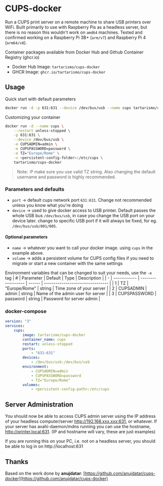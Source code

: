 # CUPS-docker

Run a CUPS print server on a remote machine to share USB printers over WiFi. Built primarily to use with Raspberry Pis as a headless server, but there is no reason this wouldn't work on `amd64` machines. Tested and confirmed working on a Raspberry Pi 3B+ (`arm/v7`) and Raspberry Pi 4 (`arm64/v8`).

Container packages available from Docker Hub and Github Container Registry (ghcr.io)
  - Docker Hub Image: `tartarismo/cups-docker`
  - GHCR Image: `ghcr.io/tartarismo/cups-docker`

## Usage
Quick start with default parameters
```sh
docker run -d -p 631:631 --device /dev/bus/usb --name cups tartarismo/cups-docker
```

Customizing your container
```sh
docker run -d --name cups \
    --restart unless-stopped \
    -p 631:631 \
    --device /dev/bus/usb \
    -e CUPSADMIN=admin \
    -e CUPSPASSWORD=password \
    -e TZ="Europe/Rome" \
    -v <persistent-config-folder>:/etc/cups \
    tartarismo/cups-docker
```
> Note: :P make sure you use valid TZ string. Also changing the default username and password is highly recommended.

### Parameters and defaults
- `port` -> default cups network port `631:631`. Change not recommended unless you know what you're doing
- `device` -> used to give docker access to USB printer. Default passes the whole USB bus `/dev/bus/usb`, in case you change the USB port on your device later. change to specific USB port if it will always be fixed, for eg. `/dev/bus/usb/001/005`.

#### Optional parameters
- `name` -> whatever you want to call your docker image. using `cups` in the example above.
- `volume` -> adds a persistent volume for CUPS config files if you need to migrate or start a new container with the same settings

Environment variables that can be changed to suit your needs, use the `-e` tag
| # | Parameter    | Default            | Type   | Description                       |
| - | ------------ | ------------------ | ------ | --------------------------------- |
| 1 | TZ           | "Europe/Rome" | string | Time zone of your server          |
| 2 | CUPSADMIN    | admin              | string | Name of the admin user for server |
| 3 | CUPSPASSWORD | password           | string | Password for server admin         |

### docker-compose
```yaml
version: "3"
services:
    cups:
        image: tartarismo/cups-docker
        container_name: cups
        restart: unless-stopped
        ports:
            - "631:631"
        devices:
            - /dev/bus/usb:/dev/bus/usb
        environment:
            - CUPSADMIN=admin
            - CUPSPASSWORD=password
            - TZ="Europe/Rome"
        volumes:
            - <persistent-config-path>:/etc/cups
```

## Server Administration
You should now be able to access CUPS admin server using the IP address of your headless computer/server http://192.168.xxx.xxx:631, or whatever. If your server has avahi-daemon/mdns running you can use the hostname, http://printer.local:631. (IP and hostname will vary, these are just examples)

If you are running this on your PC, i.e. not on a headless server, you should be able to log in on http://localhost:631

## Thanks
Based on the work done by **anujdatar**: [https://github.com/anujdatar/cups-docker](https://github.com/anujdatar/cups-docker)
